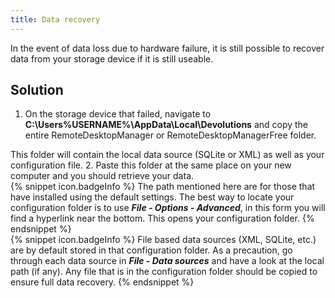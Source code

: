 ```yaml
---
title: Data recovery
---
```

In the event of data loss due to hardware failure, it is still possible to recover data from your storage device if it is still useable.
## Solution
1. On the storage device that failed, navigate to **C:\Users\%USERNAME%\AppData\Local\Devolutions** and copy the entire RemoteDesktopManager or RemoteDesktopManagerFree folder.  

This folder will contain the local data source (SQLite or XML) as well as your configuration file.
2. Paste this folder at the same place on your new computer and you should retrieve your data.  
{% snippet icon.badgeInfo %}
The path mentioned here are for those that have installed using the default settings. The best way to locate your configuration folder is to use ***File - Options - Advanced***, in this form you will find a hyperlink near the bottom. This opens your configuration folder.
{% endsnippet %}  
{% snippet icon.badgeInfo %}
File based data sources (XML, SQLite, etc.) are by default stored in that configuration folder. As a precaution, go through each data source in ***File - Data sources*** and have a look at the local path (if any). Any file that is in the configuration folder should be copied to ensure full data recovery.
{% endsnippet %}
